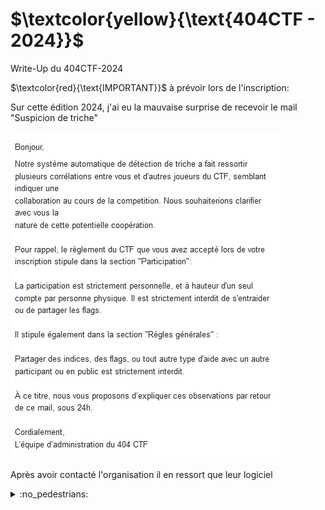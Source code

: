 # $\textcolor{yellow}{\text{404CTF - 2024}}$
Write-Up du 404CTF-2024


$\textcolor{red}{\text{IMPORTANT}}$ à prévoir lors de l'inscription:

Sur cette édition 2024, j'ai eu la mauvaise surprise de recevoir le mail "Suspicion de triche"

![Mail](https://github.com/ReZ3R0/404CTF-2024/blob/main/Images/Mail.png?raw=true)

Après avoir contacté l'organisation il en ressort que leur logiciel 
<details><summary>:no_pedestrians:</summary>
Ou une personne jalouse parceque vous êtes devant elle sur Root-Me ? (on ne sais jamais !) :joy:
</details>
